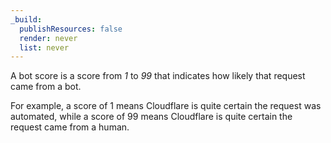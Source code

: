 ```yaml
---
_build:
  publishResources: false
  render: never
  list: never
---
```


A bot score is a score from _1_ to _99_ that indicates how likely that request came from a bot. 

For example, a score of 1 means Cloudflare is quite certain the request was automated, while a score of 99 means Cloudflare is quite certain the request came from a human.